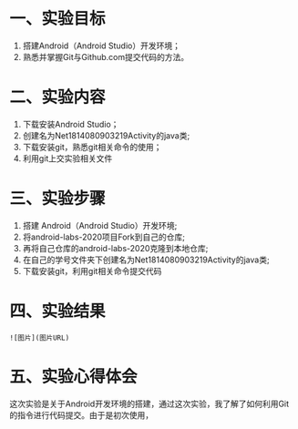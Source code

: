 # 一、实验目标

1. 搭建Android（Android Studio）开发环境；
2. 熟悉并掌握Git与Github.com提交代码的方法。

# 二、实验内容

1. 下载安装Android Studio；
2. 创建名为Net1814080903219Activity的java类;
3. 下载安装git，熟悉git相关命令的使用；
4. 利用git上交实验相关文件

# 三、实验步骤

1. 搭建 Android（Android Studio）开发环境;
2. 将android-labs-2020项目Fork到自己的仓库;
3. 再将自己仓库的android-labs-2020克隆到本地仓库;
5. 在自己的学号文件夹下创建名为Net1814080903219Activity的java类;
5. 下载安装git，利用git相关命令提交代码
# 四、实验结果

```  
![图片](图片URL)
```  

# 五、实验心得体会
这次实验是关于Android开发环境的搭建，通过这次实验，我了解了如何利用Git的指令进行代码提交。由于是初次使用，
